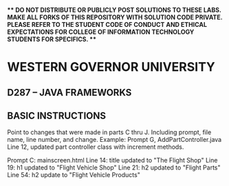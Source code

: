 <strong>** DO NOT DISTRIBUTE OR PUBLICLY POST SOLUTIONS TO THESE LABS. MAKE ALL FORKS OF THIS REPOSITORY WITH SOLUTION CODE PRIVATE. PLEASE REFER TO THE STUDENT CODE OF CONDUCT AND ETHICAL EXPECTATIONS FOR COLLEGE OF INFORMATION TECHNOLOGY STUDENTS FOR SPECIFICS. ** </strong>

# WESTERN GOVERNOR UNIVERSITY 
## D287 – JAVA FRAMEWORKS

## BASIC INSTRUCTIONS
Point to changes that were made in parts C thru J. Including prompt, file name, line number, and change.
Example: Prompt G, AddPartController.java Line 12, updated part controller class with increment methods.

Prompt C: mainscreen.html Line 14: title updated to "The Flight Shop"
                          Line 19: h1 updated to "Flight Vehicle Shop"
                          Line 21: h2 updated to "Flight Parts"
                          Line 54: h2 update to "Flight Vehicle Products"